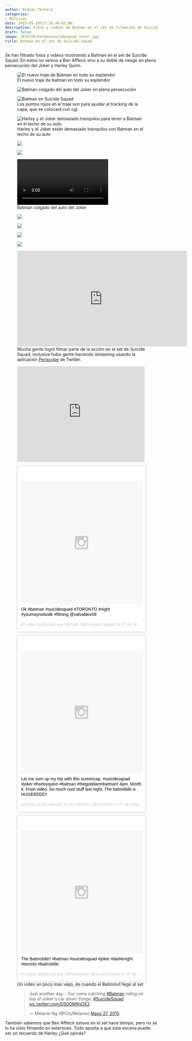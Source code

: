 ```yaml
---
author: Andrés Techera
categories:
- Noticias
date: 2015-05-28T17:10:49-03:00
description: Fotos y videos de Batman en el set de filmación de Suicide Squad
draft: false
image: 2015/05/batmansuicidesquad_cover.jpg
title: Batman en el set de Suicide Squad
---
```


Se han filtrado fotos y videos mostrando a Batman en el set de Suicide Squad. En estos no vemos a Ben Affleck sino a su doble de riesgo en plena persecución del Joker y Harley Quinn.
<!--more-->
<figure>
<img src="/img/2015/05/batman.jpg" alt="El nuevo traje de Batman en todo su esplendor" />
<figcaption>
El nuevo traje de batman en todo su esplendor
</figcaption>
</figure>

<figure>
<img src="/img/2015/05/batman_joker_car_chase_01.jpg" alt="Batman colgado del auto del Joker en plena persecución"/>
</figure>

<figure>
<img src="/img/2015/05/batman_joker_car_chase_02.jpg" alt="Batman en Suicide Squad" />
<figcaption>
Los puntos rojos en el traje son para ayudar al tracking de la capa, que se colocará con cgi
</figcaption>
</figure>

<figure>
<img src="/img/2015/05/batman_joker_car_chase_03.jpg" alt="Harley y el Joker demasiado tranquilos para tener a Batman en el techo de su auto" />
<figcaption>
Harley y el Joker están demasiado tranquilos con Batman en el techo de su auto
</figcaption>
</figure>

<figure>
<img src="/img/2015/05/batman_joker_car_chase_04.jpg" />
</figure>

<figure>
<img src="/img/2015/05/batman_joker_car_chase_05.jpg" />
</figure>

<figure>
<video controls>
<source src="/img/2015/05/batman_joker_car_chase_vid.mp4" type="video/mp4" />
</video>
<figcaption>
Batman colgado del auto del Joker
</figcaption>
</figure>

<figure>
<img src="/img/2015/05/joker_car_body_00.jpg" />
</figure>

<figure>
<img src="/img/2015/05/joker_car_body_01.jpg" />
</figure>

<figure>
<img src="/img/2015/05/joker_car_chase_01.jpg" />
</figure>

<figure>
<img src="/img/2015/05/batmobile_01.jpg" />
</figure>

<figure>
<iframe width="560" height="315" src="https://www.youtube.com/embed/V2hCJ2oqjUc" frameborder="0" allowfullscreen></iframe>
<figcaption>
Mucha gente logró filmar parte de la acción en el set de Suicide Squad, inclusive hubo gente haciendo streaming usando la aplicación <a href="https://persicope.tv" title="Periscope">Periscope</a> de Twitter.
</figcaption>
</figure>

<figure>
<iframe width="420" height="315" src="https://www.youtube.com/embed/M2GTWj9sUPA" frameborder="0" allowfullscreen></iframe>
</figure>

<figure>
<blockquote class="instagram-media" data-instgrm-captioned data-instgrm-version="4" style=" background:#FFF; border:0; border-radius:3px; box-shadow:0 0 1px 0 rgba(0,0,0,0.5),0 1px 10px 0 rgba(0,0,0,0.15); margin: 1px; max-width:658px; padding:0; width:99.375%; width:-webkit-calc(100% - 2px); width:calc(100% - 2px);"><div style="padding:8px;"> <div style=" background:#F8F8F8; line-height:0; margin-top:40px; padding:50% 0; text-align:center; width:100%;"> <div style=" background:url(data:image/png;base64,iVBORw0KGgoAAAANSUhEUgAAACwAAAAsCAMAAAApWqozAAAAGFBMVEUiIiI9PT0eHh4gIB4hIBkcHBwcHBwcHBydr+JQAAAACHRSTlMABA4YHyQsM5jtaMwAAADfSURBVDjL7ZVBEgMhCAQBAf//42xcNbpAqakcM0ftUmFAAIBE81IqBJdS3lS6zs3bIpB9WED3YYXFPmHRfT8sgyrCP1x8uEUxLMzNWElFOYCV6mHWWwMzdPEKHlhLw7NWJqkHc4uIZphavDzA2JPzUDsBZziNae2S6owH8xPmX8G7zzgKEOPUoYHvGz1TBCxMkd3kwNVbU0gKHkx+iZILf77IofhrY1nYFnB/lQPb79drWOyJVa/DAvg9B/rLB4cC+Nqgdz/TvBbBnr6GBReqn/nRmDgaQEej7WhonozjF+Y2I/fZou/qAAAAAElFTkSuQmCC); display:block; height:44px; margin:0 auto -44px; position:relative; top:-22px; width:44px;"></div></div> <p style=" margin:8px 0 0 0; padding:0 4px;"> <a href="https://instagram.com/p/3LZ5xsIia5/" style=" color:#000; font-family:Arial,sans-serif; font-size:14px; font-style:normal; font-weight:normal; line-height:17px; text-decoration:none; word-wrap:break-word;" target="_top">Ok #batman #suicidesquad #TORONTO #night #youmaynotwalk #filming @valvaldez09</a></p> <p style=" color:#c9c8cd; font-family:Arial,sans-serif; font-size:14px; line-height:17px; margin-bottom:0; margin-top:8px; overflow:hidden; padding:8px 0 7px; text-align:center; text-overflow:ellipsis; white-space:nowrap;">Un vídeo publicado por Morgan (@morgancraigon) el <time style=" font-family:Arial,sans-serif; font-size:14px; line-height:17px;" datetime="2015-05-27T08:11:41+00:00">27 de May de 2015 a la(s) 1:11 PDT</time></p></div></blockquote>
</figure>

<figure>
<blockquote class="instagram-media" data-instgrm-captioned data-instgrm-version="4" style=" background:#FFF; border:0; border-radius:3px; box-shadow:0 0 1px 0 rgba(0,0,0,0.5),0 1px 10px 0 rgba(0,0,0,0.15); margin: 1px; max-width:658px; padding:0; width:99.375%; width:-webkit-calc(100% - 2px); width:calc(100% - 2px);"><div style="padding:8px;"> <div style=" background:#F8F8F8; line-height:0; margin-top:40px; padding:50% 0; text-align:center; width:100%;"> <div style=" background:url(data:image/png;base64,iVBORw0KGgoAAAANSUhEUgAAACwAAAAsCAMAAAApWqozAAAAGFBMVEUiIiI9PT0eHh4gIB4hIBkcHBwcHBwcHBydr+JQAAAACHRSTlMABA4YHyQsM5jtaMwAAADfSURBVDjL7ZVBEgMhCAQBAf//42xcNbpAqakcM0ftUmFAAIBE81IqBJdS3lS6zs3bIpB9WED3YYXFPmHRfT8sgyrCP1x8uEUxLMzNWElFOYCV6mHWWwMzdPEKHlhLw7NWJqkHc4uIZphavDzA2JPzUDsBZziNae2S6owH8xPmX8G7zzgKEOPUoYHvGz1TBCxMkd3kwNVbU0gKHkx+iZILf77IofhrY1nYFnB/lQPb79drWOyJVa/DAvg9B/rLB4cC+Nqgdz/TvBbBnr6GBReqn/nRmDgaQEej7WhonozjF+Y2I/fZou/qAAAAAElFTkSuQmCC); display:block; height:44px; margin:0 auto -44px; position:relative; top:-22px; width:44px;"></div></div> <p style=" margin:8px 0 0 0; padding:0 4px;"> <a href="https://instagram.com/p/3MFAVfPJJO/" style=" color:#000; font-family:Arial,sans-serif; font-size:14px; font-style:normal; font-weight:normal; line-height:17px; text-decoration:none; word-wrap:break-word;" target="_top">Let me sum up my trip with this screencap. #suicidesquad #joker #harleyquinn #batman #thegoddamnbatman! 4am. Worth it. From video. So much cool stuff last night. The batmobile is HUGEEEEE!!</a></p> <p style=" color:#c9c8cd; font-family:Arial,sans-serif; font-size:14px; line-height:17px; margin-bottom:0; margin-top:8px; overflow:hidden; padding:8px 0 7px; text-align:center; text-overflow:ellipsis; white-space:nowrap;">Una foto publicada por Erich Lehman (@1975ish) el <time style=" font-family:Arial,sans-serif; font-size:14px; line-height:17px;" datetime="2015-05-27T14:28:19+00:00">27 de May de 2015 a la(s) 7:28 PDT</time></p></div></blockquote>
</figure>

<figure>
<blockquote class="instagram-media" data-instgrm-captioned data-instgrm-version="4" style=" background:#FFF; border:0; border-radius:3px; box-shadow:0 0 1px 0 rgba(0,0,0,0.5),0 1px 10px 0 rgba(0,0,0,0.15); margin: 1px; max-width:658px; padding:0; width:99.375%; width:-webkit-calc(100% - 2px); width:calc(100% - 2px);"><div style="padding:8px;"> <div style=" background:#F8F8F8; line-height:0; margin-top:40px; padding:50% 0; text-align:center; width:100%;"> <div style=" background:url(data:image/png;base64,iVBORw0KGgoAAAANSUhEUgAAACwAAAAsCAMAAAApWqozAAAAGFBMVEUiIiI9PT0eHh4gIB4hIBkcHBwcHBwcHBydr+JQAAAACHRSTlMABA4YHyQsM5jtaMwAAADfSURBVDjL7ZVBEgMhCAQBAf//42xcNbpAqakcM0ftUmFAAIBE81IqBJdS3lS6zs3bIpB9WED3YYXFPmHRfT8sgyrCP1x8uEUxLMzNWElFOYCV6mHWWwMzdPEKHlhLw7NWJqkHc4uIZphavDzA2JPzUDsBZziNae2S6owH8xPmX8G7zzgKEOPUoYHvGz1TBCxMkd3kwNVbU0gKHkx+iZILf77IofhrY1nYFnB/lQPb79drWOyJVa/DAvg9B/rLB4cC+Nqgdz/TvBbBnr6GBReqn/nRmDgaQEej7WhonozjF+Y2I/fZou/qAAAAAElFTkSuQmCC); display:block; height:44px; margin:0 auto -44px; position:relative; top:-22px; width:44px;"></div></div> <p style=" margin:8px 0 0 0; padding:0 4px;"> <a href="https://instagram.com/p/3Ih8qkFkO2/" style=" color:#000; font-family:Arial,sans-serif; font-size:14px; font-style:normal; font-weight:normal; line-height:17px; text-decoration:none; word-wrap:break-word;" target="_top">The Batmobile!! #batman #suicidesquad #joker #darkknight #toronto #batmobile</a></p> <p style=" color:#c9c8cd; font-family:Arial,sans-serif; font-size:14px; line-height:17px; margin-bottom:0; margin-top:8px; overflow:hidden; padding:8px 0 7px; text-align:center; text-overflow:ellipsis; white-space:nowrap;">Un vídeo publicado por ERNstagram (@ernievicente) el <time style=" font-family:Arial,sans-serif; font-size:14px; line-height:17px;" datetime="2015-05-26T05:24:16+00:00">25 de May de 2015 a la(s) 10:24 PDT</time></p></div></blockquote>
<figcaption>
Un video un poco mas viejo, de cuando el Batimóvil llegó al set
</figcaption>
</figure>

<figure>
<blockquote class="twitter-video" lang="es"><p lang="en" dir="ltr">Just another day... Our cams catching <a href="https://twitter.com/hashtag/Batman?src=hash">#Batman</a> riding on top of Joker&#39;s car down Yonge. <a href="https://twitter.com/hashtag/SuicideSquad?src=hash">#SuicideSquad</a> <a href="http://t.co/DS0OM9gOE2">pic.twitter.com/DS0OM9gOE2</a></p>&mdash; Melanie Ng (@CityMelanie) <a href="https://twitter.com/CityMelanie/status/603480659059941377">Mayo 27, 2015</a></blockquote>
<script async src="//platform.twitter.com/widgets.js" charset="utf-8"></script>
</figure>

<script async defer src="//platform.instagram.com/en_US/embeds.js"></script>

También sabemos que Ben Affleck estuvo en el set hace tiempo, pero no se lo ha visto filmando en exteriores. Todo apunta a que esta escena puede ser un recuerdo de Harley ¿Qué opinás?
